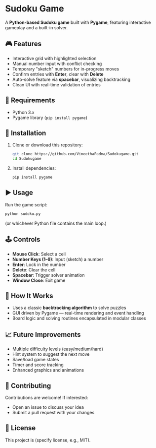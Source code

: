 
# Sudoku Game

A **Python-based Sudoku game** built with **Pygame**, featuring interactive gameplay and a built-in solver.

## 🎮 Features

- Interactive grid with highlighted selection  
- Manual number input with conflict checking  
- Temporary "sketch" numbers for in-progress moves  
- Confirm entries with **Enter**, clear with **Delete**  
- Auto-solve feature via **spacebar**, visualizing backtracking  
- Clean UI with real-time validation of entries

## 🧩 Requirements

- Python 3.x  
- Pygame library (`pip install pygame`)

## 🚀 Installation

1. Clone or download this repository:  
   ```bash
   git clone https://github.com/VineethaPadma/Sudokugame.git
   cd Sudokugame
   ```
2. Install dependencies:  
   ```bash
   pip install pygame
   ```

## ▶️ Usage

Run the game script:
```bash
python sudoku.py
```
(or whichever Python file contains the main loop.)

## 🕹️ Controls

- **Mouse Click**: Select a cell  
- **Number Keys (1–9)**: Input (sketch) a number  
- **Enter**: Lock in the number  
- **Delete**: Clear the cell  
- **Spacebar**: Trigger solver animation  
- **Window Close**: Exit game

## 🧠 How It Works

- Uses a classic **backtracking algorithm** to solve puzzles  
- GUI driven by Pygame — real-time rendering and event handling  
- Board logic and solving routines encapsulated in modular classes

## 📈 Future Improvements

- Multiple difficulty levels (easy/medium/hard)  
- Hint system to suggest the next move  
- Save/load game states  
- Timer and score tracking  
- Enhanced graphics and animations

## 📝 Contributing

Contributions are welcome! If interested:
- Open an issue to discuss your idea  
- Submit a pull request with your changes

## 📄 License

This project is (specify license, e.g., MIT).
